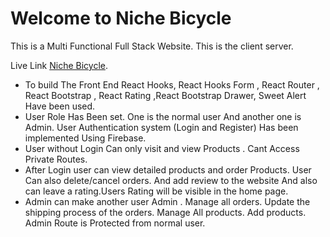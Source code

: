 # Welcome to Niche Bicycle
This is a Multi Functional Full Stack Website.
This is the client server.

Live Link [Niche Bicycle](https://niche-product-website.web.app/home).

- To build The Front End React Hooks, React Hooks Form , React Router , React Bootstrap  , React Rating ,React Bootstrap Drawer, Sweet Alert Have been used.
- User Role Has Been set. One is the normal user And another one is Admin. User Authentication system (Login and Register) Has been implemented Using Firebase.
- User without Login Can only visit and view Products . Cant Access Private Routes.
- After Login user can view detailed products and order Products. User Can also delete/cancel orders.
    And add review to the website And also can leave a rating.Users Rating will be visible in the home page. 
- Admin can make another user Admin . Manage all orders. Update the shipping process of the orders. Manage All products. Add products. Admin Route is Protected from normal user.
